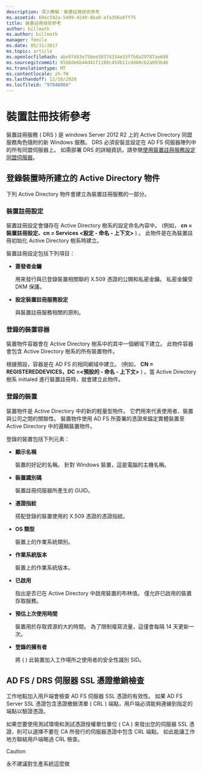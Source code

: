 ```yaml
---
description: 深入瞭解：裝置註冊技術參考
ms.assetid: 69ec592a-5499-4249-8ba0-afa356a8ff75
title: 裝置註冊技術參考
author: billmath
ms.author: billmath
manager: femila
ms.date: 05/31/2017
ms.topic: article
ms.openlocfilehash: abe97d43e75bee50374334e33ffb8a29787ae688
ms.sourcegitcommit: 65b6de6b44d41f1180c45db11cdd60cb2a093b46
ms.translationtype: MT
ms.contentlocale: zh-TW
ms.lasthandoff: 12/10/2020
ms.locfileid: "97048066"
---
```

# <a name="device-registration-technical-reference"></a>裝置註冊技術參考
裝置註冊服務 \( DRS \) 是 windows Server 2012 R2 上的 Active Directory 同盟服務角色隨附的新 Windows 服務。  DRS 必須安裝並設定在 AD FS 伺服器陣列中的所有同盟伺服器上。  如需部署 DRS 的詳細資訊，請參閱[使用裝置註冊服務設定同盟伺服器](/previous-versions/windows/it-pro/windows-server-2012-R2-and-2012/dn486831(v=ws.11))。

## <a name="active-directory-objects-created-when-a-device-is-registered"></a>登錄裝置時所建立的 Active Directory 物件
下列 Active Directory 物件會建立為裝置註冊服務的一部分。

### <a name="device-registration-configuration"></a>裝置註冊設定
裝置註冊設定會儲存在 Active Directory 樹系的設定命名內容中。 \(例如， **cn \= 裝置註冊設定、cn \= Services <設定 \- 命名 \- 上下文>** \) 。 此物件是在為裝置註冊初始化 Active Directory 樹系時建立。

裝置註冊設定包括下列項目：

-   **簽發者金鑰**

    用來發行與已登錄裝置相關聯的 X.509 憑證的公開和私密金鑰。  私密金鑰受 DKM 保護。

-   **設定裝置註冊服務設定**

    與裝置註冊服務相關的原則。

### <a name="registered-devices-container"></a>登錄的裝置容器
裝置物件容器會在 Active Directory 樹系中的其中一個網域下建立。  此物件容器會包含 Active Directory 樹系的所有裝置物件。

根據預設，容器是在 AD FS 的相同網域中建立。  \(例如， **CN \= REGISTEREDDEVICES，DC \=<預設的 \- 命名 \- 上下文>** \) 。當 Active Directory 樹系 initialed 進行裝置註冊時，就會建立此物件。

### <a name="registered-devices"></a>登錄的裝置
裝置物件是 Active Directory 中的新的輕量型物件。  它們用來代表使用者、裝置與公司之間的關聯性。  裝置物件使用 AD FS 所簽署的憑證來錨定實體裝置至 Active Directory 中的邏輯裝置物件。

登錄的裝置包括下列元素：

-   **顯示名稱**

    裝置的好記的名稱。  針對 Windows 裝置，這是電腦的主機名稱。

-   **裝置識別碼**

    裝置註冊伺服器所產生的 GUID。

-   **憑證指紋**

    搭配登錄的裝置使用的 X.509 憑證的憑證指紋。

-   **OS 類型**

    裝置上的作業系統類別。

-   **作業系統版本**

    裝置上的作業系統版本。

-   **已啟用**

    指出是否已在 Active Directory 中啟用裝置的布林值。  僅允許已啟用的裝置存取服務。

-   **預估上次使用時間**

    裝置用於存取資源的大約時間。  為了限制複寫流量，這僅會每隔 14 天更新一次。

-   **登錄的擁有者**

    將 \( \) 此裝置加入工作場所之使用者的安全性識別 SID。

## <a name="ad-fsdrs-server-ssl-certificate-revocation-checking"></a>AD FS \/ DRS 伺服器 SSL 憑證撤銷檢查
工作地點加入用戶端會檢查 AD FS 伺服器 SSL 憑證的有效性。  如果 AD FS Server SSL 憑證包含憑證撤銷清單 \( CRL \) 端點，用戶端必須能夠連線到指定的端點以驗證憑證。

如果您要使用測試環境和測試憑證授權單位單位 \( CA \) 來發出您的伺服器 SSL 憑證，則可以選擇不要在 CA 所發行的伺服器憑證中包含 CRL 端點。  如此能讓工作地方聯結用戶端略過 CRL 檢查。

> [!CAUTION]
> 永不建議對生產系統這麼做

